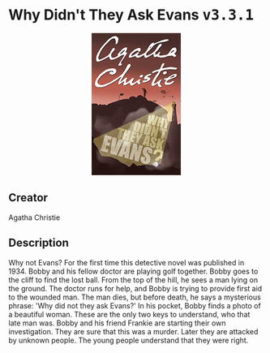 
# Why Didn't They Ask Evans <kbd>v3.3.1</kbd>

<center>
  <img src="./cover-1024.jpg"/>
</center>

## Creator
Agatha Christie

## Description
Why not Evans? For the first time this detective novel was published in 1934. Bobby and his fellow doctor are playing golf together. Bobby goes to the cliff to find the lost ball. From the top of the hill, he sees a man lying on the ground. The doctor runs for help, and Bobby is trying to provide first aid to the wounded man. The man dies, but before death, he says a mysterious phrase: 'Why did not they ask Evans?' In his pocket, Bobby finds a photo of a beautiful woman. These are the only two keys to understand, who that late man was. Bobby and his friend Frankie are starting their own investigation. They are sure that this was a murder. Later they are attacked by unknown people. The young people understand that they were right.

